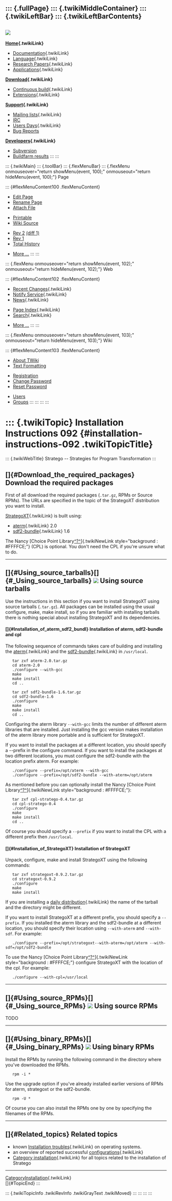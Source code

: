 ::: {.fullPage}
::: {.twikiMiddleContainer}
::: {.twikiLeftBar}
::: {.twikiLeftBarContents}
  ----------------------------------------------------------------------------------
  [![](../pub/Stratego/StrategoLogo/StrategoLogoTextlessWhite-100px.png)](WebHome)
  ----------------------------------------------------------------------------------

**[Home](WebHome){.twikiLink}**

-   [Documentation](StrategoDocumentation){.twikiLink}
-   [Language](StrategoLanguage){.twikiLink}
-   [Research Papers](StrategoPublications){.twikiLink}
-   [Applications](StrategoApplication){.twikiLink}

**[Download](StrategoDownload){.twikiLink}**

-   [Continuous build](ContinuousBuild){.twikiLink}
-   [Extensions](AdditionalPackageDownload){.twikiLink}

**[Support](StrategoSupport){.twikiLink}**

-   [Mailing lists](MailingList){.twikiLink}
-   [IRC](irc://irc.freenode.net/#stratego)
-   [Users Days](StrategoUsersDay){.twikiLink}
-   [Bug Reports](http://yellowgrass.org/project/StrategoXT)

**[Developers](StrategoDev){.twikiLink}**

-   [Subversion](https://svn.strategoxt.org/repos/StrategoXT/strategoxt/trunk)
-   [Buildfarm
    results](http://hydra.nixos.org/jobset/strategoxt/strategoxt-release/all)
:::
:::

::: {.twikiMain}
::: {.toolBar}
::: {.flexMenuBar}
::: {.flexMenu onmouseover="return showMenu(event, 100);" onmouseout="return hideMenu(event, 100);"}
Page

::: {#flexMenuContent100 .flexMenuContent}
-   [Edit
    Page](http://www.program-transformation.org/edit/Stratego/InstallationInstructions092?t=1536825591)
-   [Rename
    Page](http://www.program-transformation.org/rename/Stratego/InstallationInstructions092)
-   [Attach
    File](http://www.program-transformation.org/attach/Stratego/InstallationInstructions092)

<!-- -->

-   [Printable](http://www.program-transformation.org/view/Stratego/InstallationInstructions092?skin=print.pattern)
-   [Wiki
    Source](http://www.program-transformation.org/view/Stratego/InstallationInstructions092?skin=text&raw=on&contenttype=text/plain)

<!-- -->

-   [Rev
    2](http://www.program-transformation.org/view/Stratego/InstallationInstructions092?rev=1.2)
    [(diff 1)](http://www.program-transformation.org/rdiff/Stratego/InstallationInstructions092?rev1=1.2&rev2=1.1)
-   [Rev
    1](http://www.program-transformation.org/view/Stratego/InstallationInstructions092?rev=1.1)
-   [Total
    History](http://www.program-transformation.org/rdiff/Stratego/InstallationInstructions092)

<!-- -->

-   [More
    \...](http://www.program-transformation.org/oops/Stratego/InstallationInstructions092?template=oopsmore&param1=1.2&param2=1.2)
:::
:::

::: {.flexMenu onmouseover="return showMenu(event, 102);" onmouseout="return hideMenu(event, 102);"}
Web

::: {#flexMenuContent102 .flexMenuContent}
-   [Recent Changes](WebChanges){.twikiLink}
-   [Notify Service](WebNotify){.twikiLink}
-   [News](WebNews){.twikiLink}

<!-- -->

-   [Page Index](WebIndex){.twikiLink}
-   [Search](WebSearch){.twikiLink}

<!-- -->

-   [More
    \...](http://www.program-transformation.org/oops/Stratego/InstallationInstructions092?template=oopsmore&param1=1.2&param2=1.2)
:::
:::

::: {.flexMenu onmouseover="return showMenu(event, 103);" onmouseout="return hideMenu(event, 103);"}
Wiki

::: {#flexMenuContent103 .flexMenuContent}
-   [About
    TWiki](http://www.program-transformation.org/view/TWiki/WebHome)
-   [Text
    Formatting](http://www.program-transformation.org/view/TWiki/TextFormattingRules)

<!-- -->

-   [Registration](http://www.program-transformation.org/view/TWiki/TWikiRegistration)
-   [Change
    Password](http://www.program-transformation.org/view/TWiki/ChangePassword)
-   [Reset
    Password](http://www.program-transformation.org/view/TWiki/ResetPassword)

<!-- -->

-   [Users](http://www.program-transformation.org/view/Main/TWikiUsers)
-   [Groups](http://www.program-transformation.org/view/Main/TWikiGroups)
:::
:::
:::
:::

::: {.twikiTopic}
Installation Instructions 092 {#installation-instructions-092 .twikiTopicTitle}
=============================

::: {.twikiWebTitle}
Stratego \-- Strategies for Program Transformation
:::

[]{#Download_the_required_packages} Download the required packages
------------------------------------------------------------------

First of all download the required packages (`.tar.gz`, RPMs or Source
RPMs). The URLs are specified in the topic of the StrategoXT
distribution you want to install.

[StrategoXT](StrategoXT){.twikiLink} is built using:

-   [aterm](ATermLibrary){.twikiLink} 2.0
-   [sdf2-bundle](Sdf2Bundle){.twikiLink} 1.6

The Nancy [Choice Point
Library[^?^](http://www.program-transformation.org/edit/Stratego/ChoicePointLibrary?topicparent=Stratego.InstallationInstructions092)]{.twikiNewLink
style="background : #FFFFCE;"} (CPL) is optional. You don\'t need the
CPL if you\'re unsure what to do.

------------------------------------------------------------------------

[]{#Using_source_tarballs}[]{#_Using_source_tarballs} ![](http://losser.st-lab.cs.uu.nl/~mbravenb/images/src-pkg.png) Using source tarballs
-------------------------------------------------------------------------------------------------------------------------------------------

Use the instructions in this section if you want to install StrategoXT
using source tarballs (`.tar.gz`). All packages can be installed using
the usual configure, make, make install, so if you are familiar with
installing tarballs there is nothing special about installing StrategoXT
and its dependencies.

#### []{#Installation_of_aterm_sdf2_bundl} Installation of aterm, sdf2-bundle and cpl

The following sequence of commands takes care of building and installing
the [aterm](ATermLibrary){.twikiLink} and the
[sdf2-bundle](Sdf2Bundle){.twikiLink} in `/usr/local`.

       tar zxf aterm-2.0.tar.gz
       cd aterm-2.0
       ./configure --with-gcc
       make
       make install
       cd ..

       tar zxf sdf2-bundle-1.6.tar.gz
       cd sdf2-bundle-1.6
       ./configure
       make
       make install
       cd ..

Configuring the aterm library `--with-gcc` limits the number of
different aterm libraries that are installed. Just installing the gcc
version makes installation of the aterm library more portable and is
sufficient for StrategoXT.

If you want to install the packages at a different location, you should
specify a \--prefix in the configure command. If you want to install the
packages at two different locations, you must configure the sdf2-bundle
with the location prefix aterm. For example:

       ./configure --prefix=/opt/aterm --with-gcc
       ./configure --prefix=/opt/sdf2-bundle --with-aterm=/opt/aterm

As mentioned before you can optionally install the Nancy [Choice Point
Library[^?^](http://www.program-transformation.org/edit/Stratego/ChoicePointLibrary?topicparent=Stratego.InstallationInstructions092)]{.twikiNewLink
style="background : #FFFFCE;"}:

       tar zxf cpl-stratego-0.4.tar.gz
       cd cpl-stratego-0.4
       ./configure
       make
       make install
       cd ..

Of course you should specify a `--prefix` if you want to install the CPL
with a different prefix then `/usr/local`.

#### []{#Installation_of_StrategoXT} Installation of StrategoXT

Unpack, configure, make and install StrategoXT using the following
commands:

       tar zxf strategoxt-0.9.2.tar.gz
       cd strategoxt-0.9.2
       ./configure
       make
       make install

If you are installing a [daily
distribution](ContinuousDistribution){.twikiLink} the name of the
tarball and the directory might be different.

If you want to install StrategoXT at a different prefix, you should
specify a `--prefix`. If you installed the aterm library and the
sdf2-bundle at a different location, you should specify their location
using `--with-aterm` and `--with-sdf`. For example:

       ./configure --prefix=/opt/strategoxt--with-aterm=/opt/aterm --with-sdf=/opt/sdf2-bundle

To use the Nancy [Choice Point
Library[^?^](http://www.program-transformation.org/edit/Stratego/ChoicePointLibrary?topicparent=Stratego.InstallationInstructions092)]{.twikiNewLink
style="background : #FFFFCE;"} configure StrategoXT with the location of
the cpl. For example:

       ./configure --with-cpl=/usr/local

------------------------------------------------------------------------

[]{#Using_source_RPMs}[]{#_Using_source_RPMs} ![](http://losser.st-lab.cs.uu.nl/~mbravenb/images/src-pkg.png) Using source RPMs
-------------------------------------------------------------------------------------------------------------------------------

TODO

------------------------------------------------------------------------

[]{#Using_binary_RPMs}[]{#_Using_binary_RPMs} ![](http://losser.st-lab.cs.uu.nl/~mbravenb/images/redhat.png) Using binary RPMs
------------------------------------------------------------------------------------------------------------------------------

Install the RPMs by running the following command in the directory where
you\'ve downloaded the RPMs.

       rpm -i *

Use the upgrade option if you\'ve already installed earlier versions of
RPMs for aterm, strategoxt or the sdf2-bundle.

       rpm -U *

Of course you can also install the RPMs one by one by specifying the
filenames of the RPMs.

------------------------------------------------------------------------

[]{#Related_topics} Related topics
----------------------------------

-   known [Installation troubles](InstallationTrouble){.twikiLink} on
    operating systems.
-   an overview of reported successful
    [configurations](StrategoConfigurations){.twikiLink}
-   [Category installation](CategoryInstallation){.twikiLink} for all
    topics related to the installation of Stratego

------------------------------------------------------------------------

[CategoryInstallation](CategoryInstallation){.twikiLink}\
[]{#TopicEnd}
:::

::: {.twikiTopicInfo .twikiRevInfo .twikiGrayText .twikiMoved}
:::
:::
:::
:::
